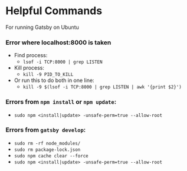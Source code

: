 # Helpful Commands
For running Gatsby on Ubuntu

### Error where localhost:8000 is taken
  - Find process:
    - `lsof -i TCP:8000 | grep LISTEN`
  - Kill process:
    - `kill -9 PID_TO_KILL`
  - Or run this to do both in one line:
    - `kill -9 $(lsof -i TCP:8000 | grep LISTEN | awk '{print $2}')`

### Errors from `npm install` or `npm update`:
  - `sudo npm <install|update> -unsafe-perm=true --allow-root`

### Errors from `gatsby develop`:
  - `sudo rm -rf node_modules/`
  - `sudo rm package-lock.json`
  - `sudo npm cache clear --force`
  - `sudo npm <install|update> -unsafe-perm=true --allow-root`
